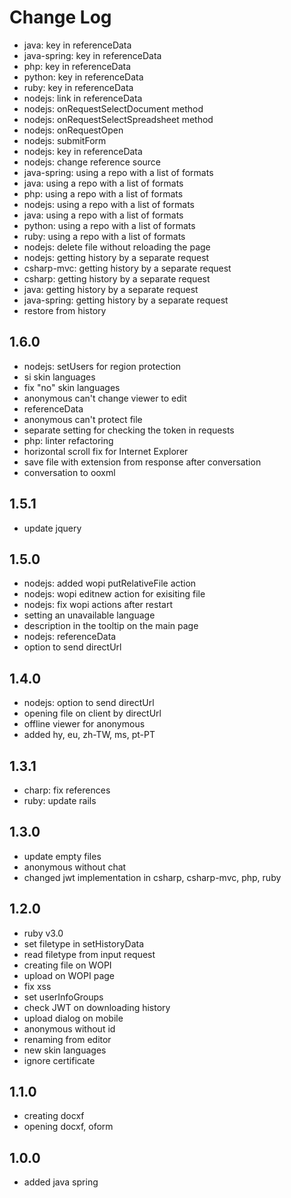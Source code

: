 # Change Log

- java: key in referenceData
- java-spring: key in referenceData
- php: key in referenceData
- python: key in referenceData
- ruby: key in referenceData
- nodejs: link in referenceData
- nodejs: onRequestSelectDocument method
- nodejs: onRequestSelectSpreadsheet method
- nodejs: onRequestOpen
- nodejs: submitForm
- nodejs: key in referenceData
- nodejs: change reference source
- java-spring: using a repo with a list of formats
- java: using a repo with a list of formats
- php: using a repo with a list of formats
- nodejs: using a repo with a list of formats
- java: using a repo with a list of formats
- python: using a repo with a list of formats
- ruby: using a repo with a list of formats
- nodejs: delete file without reloading the page
- nodejs: getting history by a separate request
- csharp-mvc: getting history by a separate request
- csharp: getting history by a separate request
- java: getting history by a separate request
- java-spring: getting history by a separate request
- restore from history

## 1.6.0
- nodejs: setUsers for region protection
- si skin languages
- fix "no" skin languages
- anonymous can't change viewer to edit
- referenceData
- anonymous can't protect file
- separate setting for checking the token in requests
- php: linter refactoring
- horizontal scroll fix for Internet Explorer
- save file with extension from response after conversation
- conversation to ooxml

## 1.5.1
- update jquery

## 1.5.0
- nodejs: added wopi putRelativeFile action
- nodejs: wopi editnew action for exisiting file
- nodejs: fix wopi actions after restart
- setting an unavailable language
- description in the tooltip on the main page
- nodejs: referenceData
- option to send directUrl

## 1.4.0
- nodejs: option to send directUrl
- opening file on client by directUrl
- offline viewer for anonymous
- added hy, eu, zh-TW, ms, pt-PT

## 1.3.1
- charp: fix references
- ruby: update rails 

## 1.3.0
- update empty files
- anonymous without chat
- changed jwt implementation in csharp, csharp-mvc, php, ruby

## 1.2.0
- ruby v3.0
- set filetype in setHistoryData
- read filetype from input request
- creating file on WOPI
- upload on WOPI page
- fix xss
- set userInfoGroups
- check JWT on downloading history
- upload dialog on mobile
- anonymous without id
- renaming from editor
- new skin languages
- ignore certificate

## 1.1.0
- creating docxf
- opening docxf, oform

## 1.0.0
- added java spring